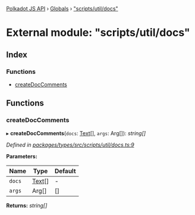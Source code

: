 [Polkadot JS API](../README.md) › [Globals](../globals.md) › ["scripts/util/docs"](_scripts_util_docs_.md)

# External module: "scripts/util/docs"

## Index

### Functions

* [createDocComments](_scripts_util_docs_.md#createdoccomments)

## Functions

###  createDocComments

▸ **createDocComments**(`docs`: [Text](../classes/_primitive_text_.text.md)[], `args`: Arg[]): *string[]*

*Defined in [packages/types/src/scripts/util/docs.ts:9](https://github.com/polkadot-js/api/blob/9d4b0ea56a/packages/types/src/scripts/util/docs.ts#L9)*

**Parameters:**

Name | Type | Default |
------ | ------ | ------ |
`docs` | [Text](../classes/_primitive_text_.text.md)[] | - |
`args` | Arg[] | [] |

**Returns:** *string[]*
